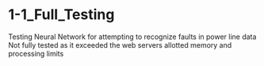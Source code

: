 # 1-1_Full_Testing
 Testing Neural Network for attempting to recognize faults in power line data
Not fully tested as it exceeded the web servers allotted memory and processing limits

